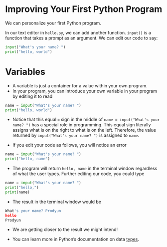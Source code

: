 # Improving Your First Python Program

We can personalize your first Python program.

In our text editor in `hello.py`, we can add another function. `input()` is a function that takes a prompt as an argument. We can edit our code to say:

```python
input("What's your name? ")
print("hello, world")
```

# Variables
* A variable is just a container for a value within your own program.
* In your program, you can introduce your own variable in your program by editing it to read

```python
name = input("What's your name? ")
print("hello, world")
```

* Notice that this equal `=` sign in the middle of `name = input("What's your name? ")` has a special role in programming. This equal sign literally assigns what is on the right to what is on the left. Therefore, the value returned by `input("What's your name? ")` is assigned to `name`.

* If you edit your code as follows, you will notice an error

```python
name = input("What's your name? ")
print("hello, name")
```

* The program will return `hello, name` in the terminal window regardless of what the user types.
Further editing our code, you could type

```python
name = input("What's your name? ")
print("hello,")
print(name)
```
* The result in the terminal window would be

```python
What's your name? Prodyun
hello
Prodyun
```
* We are getting closer to the result we might intend!

* You can learn more in Python’s documentation on data [types](https://docs.python.org/3/library/datatypes.html).